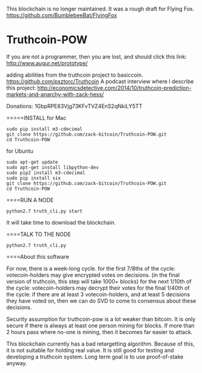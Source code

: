 This blockchain is no longer maintained. It was a rough draft for Flying Fox. https://github.com/BumblebeeBat/FlyingFox

Truthcoin-POW
=============

If you are not a programmer, then you are lost, and should click this link: http://www.augur.net/prototype/

adding abilities from the truthcoin project to basiccoin. https://github.com/psztorc/Truthcoin
A podcast interview where I describe this project: http://economicsdetective.com/2014/10/truthcoin-prediction-markets-and-anarchy-with-zack-hess/

Donations: 1GbpRPE83Vjg73KFvTVZ4EnS2qNkiLY5TT

=====INSTALL 
for Mac

    sudo pip install m3-cdecimal 
    git clone https://github.com/zack-bitcoin/Truthcoin-POW.git
    cd Truthcoin-POW

for Ubuntu

    sudo apt-get update
    sudo apt-get install libpython-dev
    sudo pip2 install m3-cdecimal 
    sudo pip install six
    git clone https://github.com/zack-bitcoin/Truthcoin-POW.git
    cd Truthcoin-POW

====RUN A NODE

    python2.7 truth_cli.py start

It will take time to download the blockchain.

====TALK TO THE NODE

    python2.7 truth_cli.py

====About this software

For now, there is a week-long cycle.
for the first 7/8ths of the cycle: votecoin-holders may give encrypted votes on decisions. (in the final version of truthcoin, this step will take 1000+ blocks)
for the next 1/10th of the cycle: votecoin-holders may decrypt their votes
for the final 1/40th of the cycle: if there are at least 3 votecoin-holders, and at least 5 decisions they have voted on, then we can do SVD to come to consensus about these decisions.

Security assumption for truthcoin-pow is a lot weaker than bitcoin. It is only
secure if there is always at least one person mining for blocks.
If more than 2 hours pass where no-one is mining, then it becomes far easier to attack.

This blockchain currently has a bad retargetting algorithm. Because of this, it is not
suitable for holding real value. It is still good for testing and developing a truthcoin
system.
Long term goal is to use proof-of-stake anyway.

